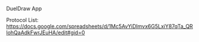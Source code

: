 DuelDraw App 

Protocol List: https://docs.google.com/spreadsheets/d/1Mc5AvYiDImvx6G5LxiY87qTa_QRlohQaAdkFwrJEuHA/edit#gid=0

